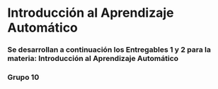 # Introducción al Aprendizaje Automático
### Se desarrollan a continuación los Entregables 1 y 2 para la materia: Introducción al Aprendizaje Automático

### Grupo 10
